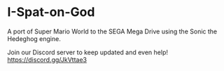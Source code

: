 # I-Spat-on-God
A port of Super Mario World to the SEGA Mega Drive using the Sonic the Hedeghog engine.

Join our Discord server to keep updated and even help!
https://discord.gg/JkVttae3
